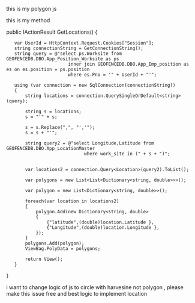 this is my polygon js
<script>
    function OnOff() {

        var punchIn = document.getElementById('PunchIn');
        var punchOut = document.getElementById('PunchOut');

        punchIn.disabled = true;//to be seen
        punchOut.disabled = true;

        punchIn.classList.add("disabled");
        punchOut.classList.add("disabled");


        if (navigator.geolocation) {
            navigator.geolocation.getCurrentPosition(
                function (position) {
                    const roundTo = (num, places) => +(Math.round(num + "e" + places) + "e-" + places);
                    const lat = roundTo(position.coords.latitude,6);
                    const long = roundTo(position.coords.longitude,6);

                    

                    const loc = @Html.Raw(Json.Serialize(ViewBag.PolyData));

                        // loc.forEach(loc => {
                        //     console.log(loc);
                        // });

                    let isInsidePolygon = false;
                    loc.forEach(polygon => {
                        if (IspointInPolygon({ latitude: lat, longitude: long }, polygon)) {
                            isInsidePolygon = true;
                            
                        }
                    });
                    if (isInsidePolygon) {
                        punchIn.disabled = false;//to be seen
                        punchOut.disabled = false;

                        punchIn.classList.remove("disabled");
                        punchOut.classList.remove("disabled");
                    }
                    else {
                        Swal.fire({
                            icon: "error",
                            title: "Oops...",
                            text: "You are not in range of location of your attendance!"
                        });

                        punchIn.disabled = true;//to be disabled
                        punchOut.disabled = true;

                        punchIn.classList.add("disabled");
                        punchOut.classList.add("disabled");
                    }
                    
                },
                function (error) {
                    alert('Error fetching location' + error.message);
                }
            );
        }
        else{
            alert("Geo location is not supported by this browser");
        }
    }
    function IspointInPolygon(point, polygon) {
       
        let x = point.latitude, y = point.longitude;
        let inside = false;
        console.log(polygon);
        for (let i = 0, j = polygon.length - 1; i < polygon.length; j = i++) {
          
            let xi = polygon[i].latitude;
           
            let yi = polygon[i].Longitude;
           
            let xj = polygon[j].latitude;
           
            let yj = polygon[j].Longitude;
            
            let intersect = ((yi > y) !== (yj > y)) && (x < ((xj - xi) * (y - yi)) / (yj - yi) + xi);
 
            if (intersect) {
                inside = !inside;
            }
        }
       
        return inside;
    }
        
      
        
    window.onload = OnOff;

</script>

this is my method 

   public IActionResult GetLocations()
   {

       var UserId = HttpContext.Request.Cookies["Session"];
       string connectionString = GetConnectionString();
       string query = @"select ps.Worksite from GEOFENCEDB.DBO.App_Position_Worksite as ps 
                           inner join GEOFENCEDB.DBO.App_Emp_position as es on es.position = ps.position 
                           where es.Pno = '" + UserId + "'";

       using (var connection = new SqlConnection(connectionString))
       {
           string locations = connection.QuerySingleOrDefault<string>(query);

           string s = locations;
           s = "'" + s;

           s = s.Replace(",", "','");
           s = s + "'";

           string query2 = @"select Longitude,Latitude from GEOFENCEDB.DBO.App_LocationMaster 
                                 where work_site in (" + s + ")";


           var locations2 = connection.Query<Location>(query2).ToList();

           var polygons = new List<List<Dictionary<string, double>>>();

           var polygon = new List<Dictionary<string, double>>();

           foreach(var location in locations2)
           {
               polygon.Add(new Dictionary<string, double>
               {
                   {"latitude",(double)location.Latitude },
                   {"Longitude",(double)location.Longitude },
               });
           }
           polygons.Add(polygon);
           ViewBag.PolyData = polygons;

           return View();
       }


   }


i want to change logic of js to circle with harvesine not polygon ,
please make this issue free and best logic to implement location 
